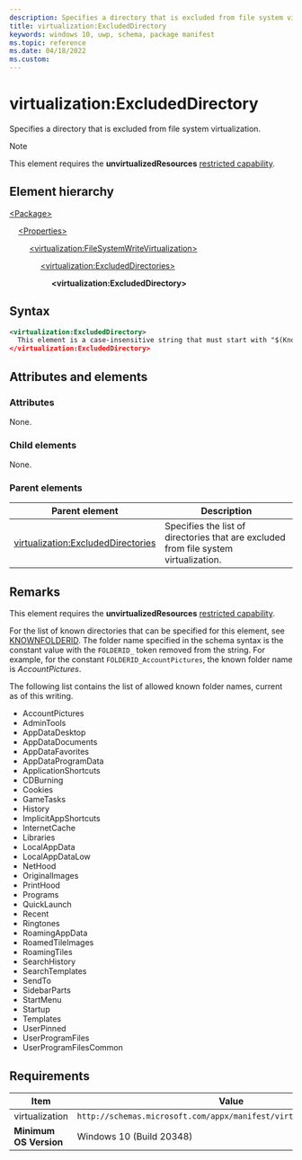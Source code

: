 ```yaml
---
description: Specifies a directory that is excluded from file system virtualization.
title: virtualization:ExcludedDirectory
keywords: windows 10, uwp, schema, package manifest
ms.topic: reference
ms.date: 04/18/2022
ms.custom: 
---
```


# virtualization:ExcludedDirectory

Specifies a directory that is excluded from file system virtualization. 

> [!NOTE]
> This element requires the  **unvirtualizedResources** [restricted capability](/windows/uwp/packaging/app-capability-declarations#restricted-capabilities).

## Element hierarchy

[\<Package\>](element-package.md)

&nbsp;&nbsp;&nbsp;&nbsp;[\<Properties\>](element-properties.md)

&nbsp;&nbsp;&nbsp;&nbsp; &nbsp;&nbsp;&nbsp;&nbsp;[\<virtualization:FileSystemWriteVirtualization\>](element-virtualization-filesystemwritevirtualization.md)

&nbsp;&nbsp;&nbsp;&nbsp; &nbsp;&nbsp;&nbsp;&nbsp; &nbsp;&nbsp;&nbsp;&nbsp;[\<virtualization:ExcludedDirectories\>](element-virtualization-excludeddirectories.md)

&nbsp;&nbsp;&nbsp;&nbsp; &nbsp;&nbsp;&nbsp;&nbsp; &nbsp;&nbsp;&nbsp;&nbsp; &nbsp;&nbsp;&nbsp;&nbsp;**\<virtualization:ExcludedDirectory\>**

## Syntax

```xml
<virtualization:ExcludedDirectory>
  This element is a case-insensitive string that must start with "$(KnownFolder:<known folder name>)<path to excluded directory>" where "known folder name" specifies one of the known folders under the AppData directory. The rest of the string is the relative path to the excluded directory. For example, "$(KnownFolder:LocalAppData)\Fabrikam\Shared".
</virtualization:ExcludedDirectory>
```

## Attributes and elements

### Attributes

None.

### Child elements

None.

### Parent elements

| Parent element | Description |
|-|-|
| [virtualization:ExcludedDirectories](element-virtualization-excludeddirectories.md) | Specifies the list of directories that are excluded from file system virtualization.  |

## Remarks

This element requires the **unvirtualizedResources** [restricted capability](/windows/uwp/packaging/app-capability-declarations#restricted-capabilities).

For the list of known directories that can be specified for this element, see [KNOWNFOLDERID](/windows/win32/shell/knownfolderid). The folder name specified in the schema syntax is the constant value with the `FOLDERID_` token removed from the string. For example, for the constant `FOLDERID_AccountPictures`, the known folder name is *AccountPictures*.

The following list contains the list of allowed known folder names, current as of this writing.

- AccountPictures
- AdminTools
- AppDataDesktop
- AppDataDocuments
- AppDataFavorites
- AppDataProgramData
- ApplicationShortcuts
- CDBurning
- Cookies
- GameTasks
- History
- ImplicitAppShortcuts
- InternetCache
- Libraries
- LocalAppData
- LocalAppDataLow
- NetHood
- OriginalImages
- PrintHood
- Programs
- QuickLaunch
- Recent
- Ringtones
- RoamingAppData
- RoamedTileImages
- RoamingTiles
- SearchHistory
- SearchTemplates
- SendTo
- SidebarParts
- StartMenu
- Startup
- Templates
- UserPinned
- UserProgramFiles
- UserProgramFilesCommon

## Requirements

| Item | Value |
|--|--|
| virtualization | `http://schemas.microsoft.com/appx/manifest/virtualization/windows10` |
| **Minimum OS Version** | Windows 10 (Build 20348) |
